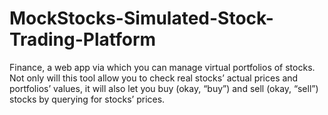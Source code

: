 # MockStocks-Simulated-Stock-Trading-Platform
Finance, a web app via which you can manage virtual portfolios of stocks. Not only will this tool allow you to check real stocks’ actual prices and portfolios’ values, it will also let you buy (okay, “buy”) and sell (okay, “sell”) stocks by querying for stocks’ prices.
